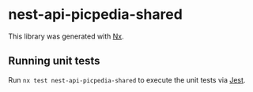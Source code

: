 # nest-api-picpedia-shared

This library was generated with [Nx](https://nx.dev).

## Running unit tests

Run `nx test nest-api-picpedia-shared` to execute the unit tests via [Jest](https://jestjs.io).
